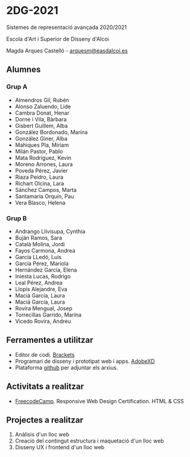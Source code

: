 # 2DG-2021
Sistemes de representació avançada 2020/2021

Escola d'Art i Superior de Disseny d'Alcoi

Magda Arques Castelló - arquesm@easdalcoi.es 

## Alumnes

### Grup A
* Almendros Gil, Rubén
* Alonso	Zaluendo,	Lide
* Cambra Donat, Henar
* Dorne i Vila, Bàrbara
* Gisbert Guillem, Alba
* González Bordonado, Marina
* González Giner, Alba
* Mahiques Pla, Miriam
* Milán Pastor, Pablo
* Mata Rodríguez, Kevin
* Moreno Arrones, Laura
* Poveda Pérez, Javier
* Riaza Peidro, Laura
* Richart Olcina, Lara
* Sánchez Campos, Marta
* Santamaría Orquín, Pau
* Vera Blasco, Helena


### Grup B

* Andrango Llivisupa, Cynthia
* Buján Ramos, Sara
* Català Molina, Jordi
* Fayos Carmona, Andrea
* García LLedó, Luis
* García Pérez, Mariola
* Hernández García, Elena
* Iniesta Lucas, Rodrigo
* Leal Pérez, Andrea
* Llopis Alejandre, Eva
* Maciá García, Laura
* Maciá García, Laura
* Rovira Mengual, Josep
* Torrecillas Garrido, Marina
* Vicedo Rovira, Andreu

## Ferramentes a utilitzar

* Editor de codi. [Brackets](http://brackets.io/)
* Programari de disseny i prototipat web i apps. [AdobeXD](https://www.adobe.com/es/products/xd.html)
* Plataforma [github](https://github.com/) per adjuntar els arxius.


## Activitats a realitzar

* [FreecodeCamp](https://www.freecodecamp.org/learn). Responsive Web Design Certification. HTML & CSS

## Projectes a realitzar

<ol>
  <li>Anàlisis d'un lloc web</li>
  <li>Creació del contingut estructura i maquetació d'un lloc web</li>
  <li>Disseny UX i frontend d'un lloc web</li>
</ol>
